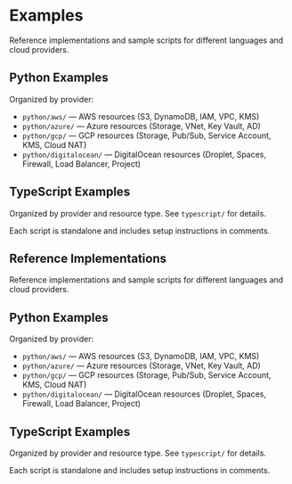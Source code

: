 

# Examples

Reference implementations and sample scripts for different languages and cloud providers.

## Python Examples
Organized by provider:
- `python/aws/` — AWS resources (S3, DynamoDB, IAM, VPC, KMS)
- `python/azure/` — Azure resources (Storage, VNet, Key Vault, AD)
- `python/gcp/` — GCP resources (Storage, Pub/Sub, Service Account, KMS, Cloud NAT)
- `python/digitalocean/` — DigitalOcean resources (Droplet, Spaces, Firewall, Load Balancer, Project)

## TypeScript Examples
Organized by provider and resource type. See `typescript/` for details.

Each script is standalone and includes setup instructions in comments.

## Reference Implementations
Reference implementations and sample scripts for different languages and cloud providers.

## Python Examples
Organized by provider:
- `python/aws/` — AWS resources (S3, DynamoDB, IAM, VPC, KMS)
- `python/azure/` — Azure resources (Storage, VNet, Key Vault, AD)
- `python/gcp/` — GCP resources (Storage, Pub/Sub, Service Account, KMS, Cloud NAT)
- `python/digitalocean/` — DigitalOcean resources (Droplet, Spaces, Firewall, Load Balancer, Project)

## TypeScript Examples
Organized by provider and resource type. See `typescript/` for details.

Each script is standalone and includes setup instructions in comments.
